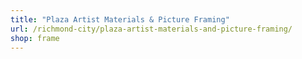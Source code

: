```yaml
---
title: "Plaza Artist Materials & Picture Framing"
url: /richmond-city/plaza-artist-materials-and-picture-framing/
shop: frame
---
```

